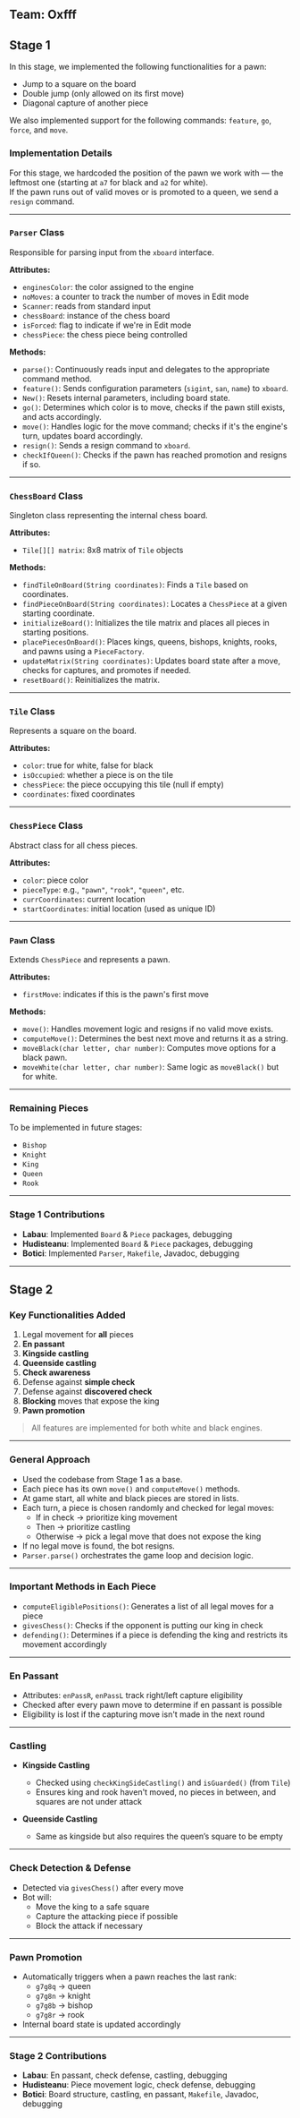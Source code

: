 ## Team: Oxfff

## Stage 1

In this stage, we implemented the following functionalities for a pawn:

- Jump to a square on the board
- Double jump (only allowed on its first move)
- Diagonal capture of another piece

We also implemented support for the following commands: `feature`, `go`, `force`, and `move`.

### Implementation Details

For this stage, we hardcoded the position of the pawn we work with — the leftmost one (starting at `a7` for black and `a2` for white).  
If the pawn runs out of valid moves or is promoted to a queen, we send a `resign` command.

---

### `Parser` Class

Responsible for parsing input from the `xboard` interface.

**Attributes:**
- `enginesColor`: the color assigned to the engine
- `noMoves`: a counter to track the number of moves in Edit mode
- `Scanner`: reads from standard input
- `chessBoard`: instance of the chess board
- `isForced`: flag to indicate if we're in Edit mode
- `chessPiece`: the chess piece being controlled

**Methods:**
- `parse()`: Continuously reads input and delegates to the appropriate command method.
- `feature()`: Sends configuration parameters (`sigint`, `san`, `name`) to `xboard`.
- `New()`: Resets internal parameters, including board state.
- `go()`: Determines which color is to move, checks if the pawn still exists, and acts accordingly.
- `move()`: Handles logic for the move command; checks if it's the engine's turn, updates board accordingly.
- `resign()`: Sends a resign command to `xboard`.
- `checkIfQueen()`: Checks if the pawn has reached promotion and resigns if so.

---

### `ChessBoard` Class

Singleton class representing the internal chess board.

**Attributes:**
- `Tile[][] matrix`: 8x8 matrix of `Tile` objects

**Methods:**
- `findTileOnBoard(String coordinates)`: Finds a `Tile` based on coordinates.
- `findPieceOnBoard(String coordinates)`: Locates a `ChessPiece` at a given starting coordinate.
- `initializeBoard()`: Initializes the tile matrix and places all pieces in starting positions.
- `placePiecesOnBoard()`: Places kings, queens, bishops, knights, rooks, and pawns using a `PieceFactory`.
- `updateMatrix(String coordinates)`: Updates board state after a move, checks for captures, and promotes if needed.
- `resetBoard()`: Reinitializes the matrix.

---

### `Tile` Class

Represents a square on the board.

**Attributes:**
- `color`: true for white, false for black
- `isOccupied`: whether a piece is on the tile
- `chessPiece`: the piece occupying this tile (null if empty)
- `coordinates`: fixed coordinates

---

### `ChessPiece` Class

Abstract class for all chess pieces.

**Attributes:**
- `color`: piece color
- `pieceType`: e.g., `"pawn"`, `"rook"`, `"queen"`, etc.
- `currCoordinates`: current location
- `startCoordinates`: initial location (used as unique ID)

---

### `Pawn` Class

Extends `ChessPiece` and represents a pawn.

**Attributes:**
- `firstMove`: indicates if this is the pawn's first move

**Methods:**
- `move()`: Handles movement logic and resigns if no valid move exists.
- `computeMove()`: Determines the best next move and returns it as a string.
- `moveBlack(char letter, char number)`: Computes move options for a black pawn.
- `moveWhite(char letter, char number)`: Same logic as `moveBlack()` but for white.

---

### Remaining Pieces

To be implemented in future stages:
- `Bishop`
- `Knight`
- `King`
- `Queen`
- `Rook`

---

### Stage 1 Contributions

- **Labau**: Implemented `Board` & `Piece` packages, debugging  
- **Hudisteanu**: Implemented `Board` & `Piece` packages, debugging  
- **Botici**: Implemented `Parser`, `Makefile`, Javadoc, debugging  

---

## Stage 2

### Key Functionalities Added

1. Legal movement for **all** pieces
2. **En passant**
3. **Kingside castling**
4. **Queenside castling**
5. **Check awareness**
6. Defense against **simple check**
7. Defense against **discovered check**
8. **Blocking** moves that expose the king
9. **Pawn promotion**

> All features are implemented for both white and black engines.

---

### General Approach

- Used the codebase from Stage 1 as a base.
- Each piece has its own `move()` and `computeMove()` methods.
- At game start, all white and black pieces are stored in lists.
- Each turn, a piece is chosen randomly and checked for legal moves:
  - If in check → prioritize king movement
  - Then → prioritize castling
  - Otherwise → pick a legal move that does not expose the king
- If no legal move is found, the bot resigns.
- `Parser.parse()` orchestrates the game loop and decision logic.

---

### Important Methods in Each Piece

- `computeEligiblePositions()`: Generates a list of all legal moves for a piece
- `givesChess()`: Checks if the opponent is putting our king in check
- `defending()`: Determines if a piece is defending the king and restricts its movement accordingly

---

### En Passant

- Attributes: `enPassR`, `enPassL` track right/left capture eligibility
- Checked after every pawn move to determine if en passant is possible
- Eligibility is lost if the capturing move isn't made in the next round

---

### Castling

- **Kingside Castling**
  - Checked using `checkKingSideCastling()` and `isGuarded()` (from `Tile`)
  - Ensures king and rook haven't moved, no pieces in between, and squares are not under attack

- **Queenside Castling**
  - Same as kingside but also requires the queen’s square to be empty

---

### Check Detection & Defense

- Detected via `givesChess()` after every move
- Bot will:
  - Move the king to a safe square
  - Capture the attacking piece if possible
  - Block the attack if necessary

---

### Pawn Promotion

- Automatically triggers when a pawn reaches the last rank:
  - `g7g8q` → queen
  - `g7g8n` → knight
  - `g7g8b` → bishop
  - `g7g8r` → rook
- Internal board state is updated accordingly

---

### Stage 2 Contributions

- **Labau**: En passant, check defense, castling, debugging  
- **Hudisteanu**: Piece movement logic, check defense, debugging  
- **Botici**: Board structure, castling, en passant, `Makefile`, Javadoc, debugging  
